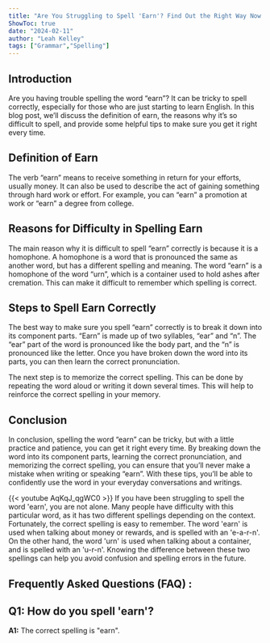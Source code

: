 ```yaml
---
title: "Are You Struggling to Spell 'Earn'? Find Out the Right Way Now!"
ShowToc: true 
date: "2024-02-11"
author: "Leah Kelley" 
tags: ["Grammar","Spelling"]
---
```

## Introduction
Are you having trouble spelling the word “earn”? It can be tricky to spell correctly, especially for those who are just starting to learn English. In this blog post, we’ll discuss the definition of earn, the reasons why it’s so difficult to spell, and provide some helpful tips to make sure you get it right every time.

## Definition of Earn
The verb “earn” means to receive something in return for your efforts, usually money. It can also be used to describe the act of gaining something through hard work or effort. For example, you can “earn” a promotion at work or “earn” a degree from college.

## Reasons for Difficulty in Spelling Earn
The main reason why it is difficult to spell “earn” correctly is because it is a homophone. A homophone is a word that is pronounced the same as another word, but has a different spelling and meaning. The word “earn” is a homophone of the word “urn”, which is a container used to hold ashes after cremation. This can make it difficult to remember which spelling is correct.

## Steps to Spell Earn Correctly
The best way to make sure you spell “earn” correctly is to break it down into its component parts. “Earn” is made up of two syllables, “ear” and “n”. The “ear” part of the word is pronounced like the body part, and the “n” is pronounced like the letter. Once you have broken down the word into its parts, you can then learn the correct pronunciation. 

The next step is to memorize the correct spelling. This can be done by repeating the word aloud or writing it down several times. This will help to reinforce the correct spelling in your memory.

## Conclusion
In conclusion, spelling the word “earn” can be tricky, but with a little practice and patience, you can get it right every time. By breaking down the word into its component parts, learning the correct pronunciation, and memorizing the correct spelling, you can ensure that you’ll never make a mistake when writing or speaking “earn”. With these tips, you’ll be able to confidently use the word in your everyday conversations and writings.

{{< youtube AqKqJ_qgWC0 >}} 
If you have been struggling to spell the word 'earn', you are not alone. Many people have difficulty with this particular word, as it has two different spellings depending on the context. Fortunately, the correct spelling is easy to remember. The word 'earn' is used when talking about money or rewards, and is spelled with an 'e-a-r-n'. On the other hand, the word 'urn' is used when talking about a container, and is spelled with an 'u-r-n'. Knowing the difference between these two spellings can help you avoid confusion and spelling errors in the future.

## Frequently Asked Questions (FAQ) :
## Q1: How do you spell 'earn'?

**A1:** The correct spelling is "earn".





